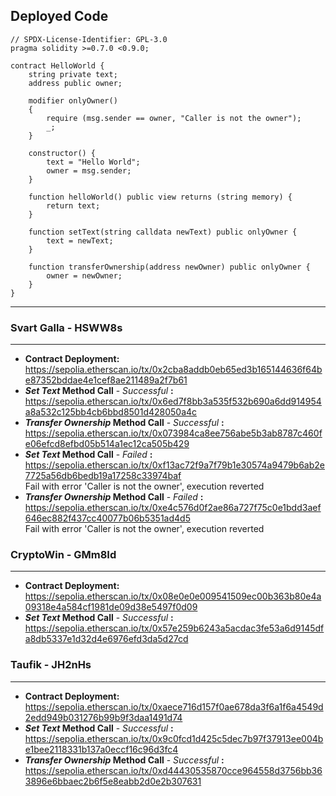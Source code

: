 ## Deployed Code

```solidity
// SPDX-License-Identifier: GPL-3.0
pragma solidity >=0.7.0 <0.9.0;

contract HelloWorld {
    string private text;
    address public owner;

    modifier onlyOwner()
    {
        require (msg.sender == owner, "Caller is not the owner");
        _;
    }

    constructor() {
        text = "Hello World";
        owner = msg.sender;
    }

    function helloWorld() public view returns (string memory) {
        return text;
    }

    function setText(string calldata newText) public onlyOwner {
        text = newText;
    }

    function transferOwnership(address newOwner) public onlyOwner {
        owner = newOwner;
    }
}
```  
---

### Svart Galla - HSWW8s  
---  
- **Contract Deployment:**  
https://sepolia.etherscan.io/tx/0x2cba8addb0eb65ed3b165144636f64be87352bddae4e1cef8ae211489a2f7b61  
- ***Set Text* Method Call** - *Successful* **:**  
https://sepolia.etherscan.io/tx/0x6ed7f8bb3a535f532b690a6dd914954a8a532c125bb4cb6bbd8501d428050a4c  
- ***Transfer Ownership* Method Call** - *Successful* **:**
https://sepolia.etherscan.io/tx/0x073984ca8ee756abe5b3ab8787c460fe06efcd8efbd05b514a1ec12ca505b429  
- ***Set Text* Method Call** - *Failed* **:**  
https://sepolia.etherscan.io/tx/0xf13ac72f9a7f79b1e30574a9479b6ab2e7725a56db6bedb19a17258c33974baf  
Fail with error 'Caller is not the owner', execution reverted  
- ***Transfer Ownership* Method Call** - *Failed* **:**  
https://sepolia.etherscan.io/tx/0xe4c576d0f2ae86a727f75c0e1bdd3aef646ec882f437cc40077b06b5351ad4d5  
Fail with error 'Caller is not the owner', execution reverted  

### CryptoWin - GMm8Id  
---  
- **Contract Deployment:**  
https://sepolia.etherscan.io/tx/0x08e0e0e009541509ec00b363b80e4a09318e4a584cf1981de09d38e5497f0d09  
- ***Set Text* Method Call** - *Successful* **:**  
https://sepolia.etherscan.io/tx/0x57e259b6243a5acdac3fe53a6d9145dfa8db5337e1d32d4e6976efd3da5d27cd  

### Taufik - JH2nHs  
---  
- **Contract Deployment:**  
https://sepolia.etherscan.io/tx/0xaece716d157f0ae678da3f6a1f6a4549d2edd949b031276b99b9f3daa1491d74  
- ***Set Text* Method Call** - *Successful* **:**  
https://sepolia.etherscan.io/tx/0x9c0fcd1d425c5dec7b97f37913ee004be1bee2118331b137a0eccf16c96d3fc4  
- ***Transfer Ownership* Method Call** - *Successful* **:**
https://sepolia.etherscan.io/tx/0xd44430535870cce964558d3756bb363896e6bbaec2b6f5e8eabb2d0e2b307631  
